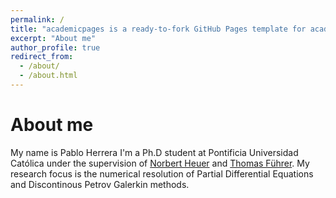 ```yaml
---
permalink: /
title: "academicpages is a ready-to-fork GitHub Pages template for academic personal websites"
excerpt: "About me"
author_profile: true
redirect_from: 
  - /about/
  - /about.html
---
```


About me 
======
My name is Pablo Herrera I'm a Ph.D student at Pontificia Universidad Católica 
under the supervision of [Norbert Heuer](http://www.mat.uc.cl/~nheuer/) and 
[Thomas Führer](http://www.mat.uc.cl/~tofuhrer/). My research focus is the numerical
resolution of Partial Differential Equations and Discontinous Petrov Galerkin methods.
